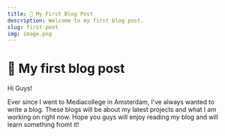 ```yaml
---
title: 🎉 My First Blog Post
description: Welcome to my first blog post.
slug: first-post
img: image.png
---
```

# 🎉 My first blog post

Hi Guys!

Ever since I went to Mediacollege in Amsterdam, I've always wanted to write a blog. These blogs will be about my latest projects and what I am working on right now. Hope you guys will enjoy reading my blog and will learn something fromt it!
